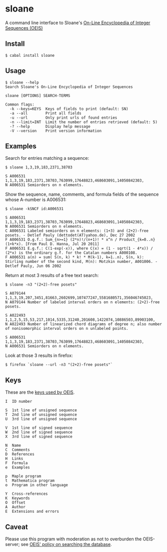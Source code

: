 sloane
======

A command line interface to Sloane's [On-Line Encyclopedia of Integer Sequences (OEIS)](http://oeis.org)

Install
-------

    $ cabal install sloane

Usage
-----

    $ sloane --help
    Search Sloane's On-Line Encyclopedia of Integer Sequences

    sloane [OPTIONS] SEARCH-TERMS

    Common flags:
      -k --keys=KEYS  Keys of fields to print (default: SN)
      -a --all        Print all fields
      -u --url        Only print urls of found entries
      -n --limit=INT  Limit the number of entries retrieved (default: 5)
      -? --help       Display help message
      -V --version    Print version information

Examples
--------

Search for entries matching a sequence:

    $ sloane 1,3,19,183,2371,38703

    S A006531 1,1,3,19,183,2371,38703,763099,17648823,468603091,14050842303,
    N A006531 Semiorders on n elements.

Show the sequence, name, comments, and formula fields of the sequence whose A-number is A006531:

    $ sloane -kSNCF id:A006531

    S A006531 1,1,3,19,183,2371,38703,763099,17648823,468603091,14050842303,
    N A006531 Semiorders on n elements.
    C A006531 Labeled semiorders on n elements: (1+3) and (2+2)-free posets. - Detlef Pauly (dettodet(AT)yahoo.de), Dec 27 2002
    F A006531 O.g.f.: Sum_{n>=1} (2*n)!/(n+1)! * x^n / Product_{k=0..n} (1+k*x). [From Paul D. Hanna, Jul 20 2011]
    F A006531 E.g.f.: C(1-exp(-x)), where C(x) = (1 - sqrt(1 - 4*x)) / (2*x) is the ordinary g.f. for the Catalan numbers A000108.
    F A006531 a(n) = sum( S(n, k) * k! * M(k-1), k=1..n), S(n, k): Stirling number of the second kind, M(n): Motzkin number, A001006. - Detlef Pauly, Jun 06 2002

Return at most 3 results of a free text search:

    $ sloane -n3 "(2+2)-free posets"

    S A079144 1,1,3,19,207,3451,81663,2602699,107477247,5581680571,356046745023,
    N A079144 Number of labeled interval orders on n elements: (2+2)-free posets.

    S A022493 1,1,2,5,15,53,217,1014,5335,31240,201608,1422074,10886503,89903100,
    N A022493 Number of linearized chord diagrams of degree n; also number of nonisomorphic interval orders on n unlabeled points.

    S A006531 1,1,3,19,183,2371,38703,763099,17648823,468603091,14050842303,
    N A006531 Semiorders on n elements.

Look at those 3 results in firefox:

    $ firefox `sloane --url -n3 "(2+2)-free posets"`

Keys
----

These are the [keys used by OEIS](http://oeis.org/eishelp2.html).

    I  ID number

    S  1st line of unsigned sequence
    T  2nd line of unsigned sequence
    U  3rd line of unsigned sequence

    V  1st line of signed sequence
    W  2nd line of signed sequence
    X  3rd line of signed sequence

    N  Name
    C  Comments
    D  References
    H  Links
    F  Formula
    e  Examples

    p  Maple program
    t  Mathematica program
    o  Program in other language

    Y  Cross-references
    K  Keywords
    O  Offset
    A  Author
    E  Extensions and errors

Caveat
------

Please use this program with moderation as not to overburden the OEIS-server; see
[OEIS' policy on searching the database](http://oeis.org/wiki/Welcome#Policy_on_Searching_the_Database).
